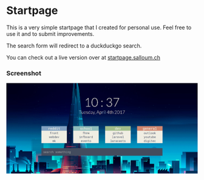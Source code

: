 # Startpage
This is a very simple startpage that I created for personal use.
Feel free to use it and to submit improvements.

The search form will redirect to a duckduckgo search.

You can check out a live version over at [startpage.salloum.ch](http://startpage.salloum.ch/)

### Screenshot
![screenshot](img/screenshot.png)
